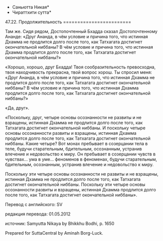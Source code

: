 * Саньютта Никая*
* Чираттхити сутта*

47\.22\. Продолжительность
\=\=\=\=\=\=\=\=\=\=\=\=\=\=\=\=\=\=\=\=\=\=\=\=

Там же\. Сидя рядом, Достопочтенный Бхадда сказал Достопочтенному Ананде: «Друг Ананда, в чём условие и причина того, что истинная Дхамма не продлится долго после того, как Татхагата достигнет окончательной ниббаны? В чём условие и причина того, что истинная Дхамма продлится долго после того, как Татхагата достигнет окончательной ниббаны?»

«Хорошо, хорошо, друг Бхадда\! Твоя сообразительность превосходна, твоя находчивость прекрасна, твой вопрос хорош\. Ты спросил меня: «Друг Ананда, в чём условие и причина того, что истинная Дхамма не продлится долго после того, как Татхагата достигнет окончательной ниббаны? В чём условие и причина того, что истинная Дхамма продлится долго после того, как Татхагата достигнет окончательной ниббаны?»

«Да, друг»\.

«Поскольку, друг, четыре основы осознанности не развиты и не взращены, истинная Дхамма не продлится долго после того, как Татхагата достигнет окончательной ниббаны\. И поскольку четыре основы осознанности развиты и взращены, истинная Дхамма продлится долго после того, как Татхагата достигнет окончательной ниббаны\. Какие четыре? Вот монах пребывает в созерцании тела в теле, будучи старательным, бдительным, осознанным, устранив влечение и недовольство к миру\. Он пребывает в созерцании чувств в чувствах… ума в уме… феноменов в феноменах, будучи старательным, бдительным, осознанным, устранив влечение и недовольство к миру\.

Поскольку эти четыре основы осознанности не развиты и не взращены, истинная Дхамма не продлится долго после того, как Татхагата достигнет окончательной ниббаны\. Поскольку эти четыре основы осознанности развиты и взращены, истинная Дхамма продлится долго после того, как Татхагата достигнет окончательной ниббаны»\.

Перевод с английского: SV

редакция перевода: 01\.05\.2012

источник: Samyutta Nikaya by Bhikkhu Bodhi, p\. 1650

Prepared for SuttaCentral by Aminah Borg\-Luck\.